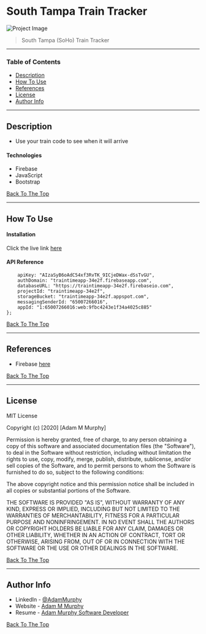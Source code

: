 # South Tampa Train Tracker

![Project Image](http://www.4kwallpapers.org/wallpapers/photography/198_train_station.jpg)

> South Tampa (SoHo) Train Tracker

---

### Table of Contents

- [Description](#description)
- [How To Use](#how-to-use)
- [References](#references)
- [License](#license)
- [Author Info](#author-info)

---

## Description

- Use your train code to see when it will arrive

#### Technologies

- Firebase
- JavaScript
- Bootstrap

[Back To The Top](#read-me-template)

---

## How To Use

#### Installation

Click the live link [here](https://adamm285.github.io/Train-Station/)

#### API Reference

```var firebaseConfig = {
    apiKey: "AIzaSyB6oAdC54xf3RvTK_9ICjeDWax-dSsTvGU",
    authDomain: "traintimeapp-34e2f.firebaseapp.com",
    databaseURL: "https://traintimeapp-34e2f.firebaseio.com",
    projectId: "traintimeapp-34e2f",
    storageBucket: "traintimeapp-34e2f.appspot.com",
    messagingSenderId: "65007266016",
    appId: "1:65007266016:web:9fbc4243e1f34a4025c885"
};
```
[Back To The Top](#read-me-template)

---

## References

- Firebase [here](https://firebase.google.com/)

[Back To The Top](#read-me-template)

---

## License

MIT License

Copyright (c) [2020] [Adam M Murphy]

Permission is hereby granted, free of charge, to any person obtaining a copy
of this software and associated documentation files (the "Software"), to deal
in the Software without restriction, including without limitation the rights
to use, copy, modify, merge, publish, distribute, sublicense, and/or sell
copies of the Software, and to permit persons to whom the Software is
furnished to do so, subject to the following conditions:

The above copyright notice and this permission notice shall be included in all
copies or substantial portions of the Software.

THE SOFTWARE IS PROVIDED "AS IS", WITHOUT WARRANTY OF ANY KIND, EXPRESS OR
IMPLIED, INCLUDING BUT NOT LIMITED TO THE WARRANTIES OF MERCHANTABILITY,
FITNESS FOR A PARTICULAR PURPOSE AND NONINFRINGEMENT. IN NO EVENT SHALL THE
AUTHORS OR COPYRIGHT HOLDERS BE LIABLE FOR ANY CLAIM, DAMAGES OR OTHER
LIABILITY, WHETHER IN AN ACTION OF CONTRACT, TORT OR OTHERWISE, ARISING FROM,
OUT OF OR IN CONNECTION WITH THE SOFTWARE OR THE USE OR OTHER DEALINGS IN THE
SOFTWARE.

[Back To The Top](#read-me-template)

---

## Author Info

- LinkedIn - [@AdamMurphy](https://Linkedin.com/in/Adam-Murphy-73690bbb/)
- Website - [Adam M Murphy](https://adamm285.github.io/AdamMurphy'sPortfolio/)
- Resume - [Adam Murphy Software Developer](https://docs.google.com/document/d/1GLxDLwlrQkmdugH2Xl9MsOv5Rz6rmzqqSrbzfTZ-R3E/edit?usp=sharing)

[Back To The Top](#read-me-template)

